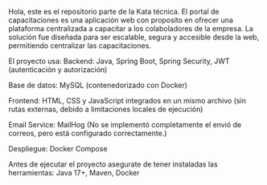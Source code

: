 Hola, este es el repositorio parte de la Kata técnica. El portal de capacitaciones es una aplicación web con proposito en ofrecer una plataforma centralizada a capacitar a los colaboladores de la empresa. La solución fue diseñada para ser escalable, segura y accesible desde la web, permitiendo centralizar las capacitaciones.

El proyecto usa:
Backend:
Java,
Spring Boot, 
Spring Security,
JWT (autenticación y autorización)

Base de datos:
MySQL (contenedorizado con Docker)

Frontend:
HTML, CSS y JavaScript integrados en un mismo archivo (sin rutas externas, debido a limitaciones locales de ejecución)

Email Service: MailHog (No se implementó completamente el envió de correos, pero está configurado correctamente.)

Despliegue:
Docker Compose

Antes de ejecutar el proyecto asegurate de tener instaladas las herramientas: 
Java 17+,
Maven,
Docker


